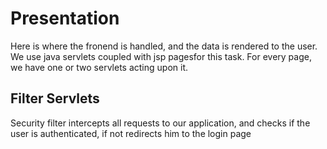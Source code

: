 # Presentation

Here is where the fronend is handled, and the data is rendered to the user. We use java servlets coupled with jsp pagesfor this task. For every page, we have one or two servlets acting upon it.

## Filter Servlets
Security filter intercepts all requests to our application, and checks if the user is authenticated, if not redirects him to the login page